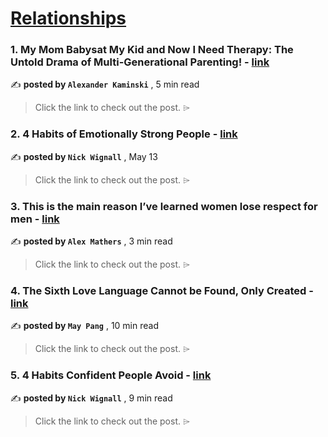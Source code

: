 
<h1><a href=https://medium.com/tag/relationships/recommended target="_blank" rel="noopener noreferrer">Relationships</a></h1>
<h3>1. My Mom Babysat My Kid and Now I Need Therapy: The Untold Drama of Multi-Generational Parenting! - <a href=https://medium.com/@alexanderkaminskioffiziell/my-mom-babysat-my-kid-and-now-i-need-therapy-the-untold-drama-of-multi-generational-parenting-821f8fbb5e1d?source=tag_recommended_feed---------0-107----------relationships----------f8a16de6_77ed_460e_9b90_d8f59da96ffd------- target="_blank" rel="noopener noreferrer">link</a></h3>

✍️ **posted by `Alexander Kaminski`** <date> , 5 min read</date>

<blockquote>Click the link to check out the post. ⌲</blockquote>

<h3>2. 4 Habits of Emotionally Strong People - <a href=https://medium.com/@nickwignall/4-habits-of-emotionally-strong-people-35c1255ba5d4?source=tag_recommended_feed---------1-85----------relationships----------f8a16de6_77ed_460e_9b90_d8f59da96ffd------- target="_blank" rel="noopener noreferrer">link</a></h3>

✍️ **posted by `Nick Wignall`** <date> , May 13</date>

<blockquote>Click the link to check out the post. ⌲</blockquote>

<h3>3. This is the main reason I’ve learned women lose respect for men - <a href=https://medium.com/@iamalexmathers/this-is-the-main-reason-ive-learned-women-lose-respect-for-men-a9ac0d884c4a?source=tag_recommended_feed---------2-84----------relationships----------f8a16de6_77ed_460e_9b90_d8f59da96ffd------- target="_blank" rel="noopener noreferrer">link</a></h3>

✍️ **posted by `Alex Mathers`** <date> , 3 min read</date>

<blockquote>Click the link to check out the post. ⌲</blockquote>

<h3>4. The Sixth Love Language Cannot be Found, Only Created - <a href=https://medium.com/better-humans/the-sixth-love-language-cannot-be-found-only-created-f38317cc7eaf?source=tag_recommended_feed---------3-107----------relationships----------f8a16de6_77ed_460e_9b90_d8f59da96ffd------- target="_blank" rel="noopener noreferrer">link</a></h3>

✍️ **posted by `May Pang`** <date> , 10 min read</date>

<blockquote>Click the link to check out the post. ⌲</blockquote>

<h3>5. 4 Habits Confident People Avoid - <a href=https://medium.com/@nickwignall/4-habits-confident-people-avoid-9c700421f18c?source=tag_recommended_feed---------4-85----------relationships----------f8a16de6_77ed_460e_9b90_d8f59da96ffd------- target="_blank" rel="noopener noreferrer">link</a></h3>

✍️ **posted by `Nick Wignall`** <date> , 9 min read</date>

<blockquote>Click the link to check out the post. ⌲</blockquote>

